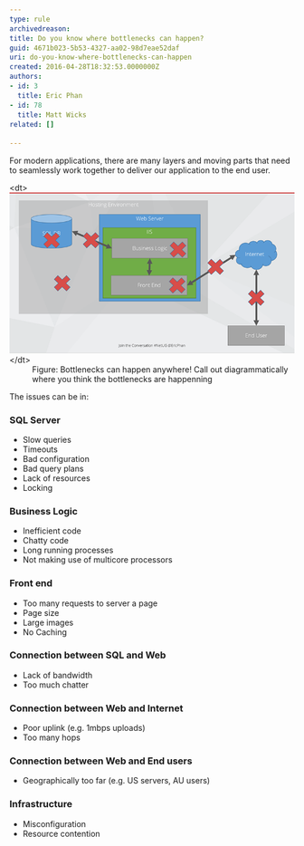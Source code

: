 ```yaml
---
type: rule
archivedreason: 
title: Do you know where bottlenecks can happen?
guid: 4671b023-5b53-4327-aa02-98d7eae52daf
uri: do-you-know-where-bottlenecks-can-happen
created: 2016-04-28T18:32:53.0000000Z
authors:
- id: 3
  title: Eric Phan
- id: 78
  title: Matt Wicks
related: []

---
```


For modern applications, there are many layers and moving parts that need to seamlessly work together to deliver our application to the end user.

<!--endintro-->
<dl class="image"> &lt;dt&gt; <img src="bottleneck.png" alt="bottleneck.png"> &lt;/dt&gt;<dd>Figure: Bottlenecks can happen anywhere! Call out diagrammatically where you think the bottlenecks are happenning<br></dd></dl>
The issues can be in:

### SQL Server

* Slow queries
* Timeouts
* Bad configuration
* Bad query plans
* Lack of resources
* Locking


### Business Logic

* Inefficient code
* Chatty code
* Long running processes
* Not making use of multicore processors


### Front end

* Too many requests to server a page
* Page size
* Large images
* No Caching


### Connection between SQL and Web

* Lack of bandwidth
* Too much chatter


### Connection between Web and Internet

* Poor uplink (e.g. 1mbps uploads)
* Too many hops


### Connection between Web and End users

* Geographically too far (e.g. US servers, AU users)


### Infrastructure

* Misconfiguration
* Resource contention
